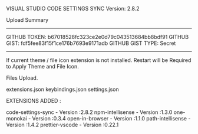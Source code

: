VISUAL STUDIO CODE SETTINGS SYNC 
Version: 2.8.2

Upload Summary

--------------------
GITHUB TOKEN: b67018528fc323ce2e0d79c043513684bb8bdf91
GITHUB GIST: fdf5fee83f15f1ce176b7693e9171adb
GITHUB GIST TYPE: Secret

--------------------

If current theme / file icon extension is not installed. Restart will be Required to Apply Theme and File Icon.


Files Upload.

extensions.json
keybindings.json
settings.json


EXTENSIONS ADDED :

code-settings-sync - Version :2.8.2
npm-intellisense - Version :1.3.0
one-monokai - Version :0.3.4
open-in-browser - Version :1.1.0
path-intellisense - Version :1.4.2
prettier-vscode - Version :0.22.1
